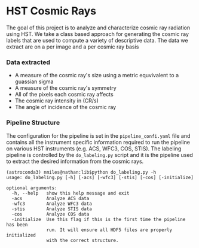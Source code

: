 # HST Cosmic Rays
The goal of this project is to analyze and characterize cosmic ray radiation using HST. We take a class based approach for generating the cosmic ray labels that are used to compute a variety of descriptive data. The data we extract are on a per image and a per cosmic ray basis

### Data extracted
- A measure of the cosmic ray's size using a metric equvivalent to a guassian sigma
- A measure of the cosmic ray's symmetry
- All of the pixels each cosmic ray affects
- The cosmic ray intensity in (CR/s)
- The angle of incidence of the cosmic ray


### Pipeline Structure
The configuration for the pipeline is set in the `pipeline_confi.yaml` file and contains all the instrument specific information required to run the pipeline on various HST instruments (e.g. ACS, WFC3, COS, STIS).
The labeling pipeline is controlled by the `do_labeling.py` script and it is the pipeline used to extract the desired information from the cosmic rays.
```console
(astroconda3) nmiles@nathan:lib$python do_labeling.py -h
usage: do_labeling.py [-h] [-acs] [-wfc3] [-stis] [-cos] [-initialize]

optional arguments:
  -h, --help   show this help message and exit
  -acs         Analyze ACS data
  -wfc3        Analyze WFC3 data
  -stis        Analyze STIS data
  -cos         Analyze COS data
  -initialize  Use this flag if this is the first time the pipeline has been
               run. It will ensure all HDF5 files are properly initialized
               with the correct structure.
  ```